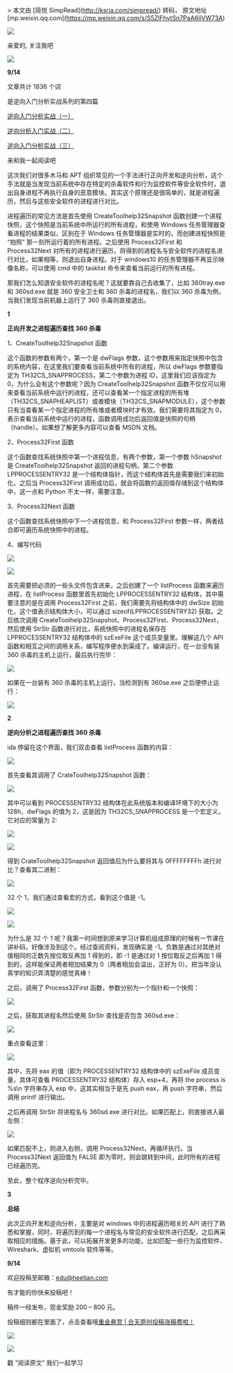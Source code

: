 \> 本文由 \[简悦 SimpRead\](http://ksria.com/simpread/) 转码， 原文地址 \[mp.weixin.qq.com\](https://mp.weixin.qq.com/s/S5ZlFhvtSn7PaA6ijVW73A)

![](https://mmbiz.qpic.cn/mmbiz_gif/3RhuVysG9LdRmpz4ibIY8GpicEiabmEOVuDWthuxj2TXBsNCVHu70z5pcUkEHkWCrichUzI2esFfCrwUOpkB24XedQ/640?wx_fmt=gif)

亲爱的, 关注我吧

![](https://mmbiz.qpic.cn/mmbiz_gif/3RhuVysG9LdRmpz4ibIY8GpicEiabmEOVuDWthuxj2TXBsNCVHu70z5pcUkEHkWCrichUzI2esFfCrwUOpkB24XedQ/640?wx_fmt=gif)

**9/14**

文章共计 1836 个词

是逆向入门分析实战系列的第四篇

[逆向入门分析实战（一）](http://mp.weixin.qq.com/s?__biz=MjM5MTYxNjQxOA==&mid=2652854232&idx=1&sn=ddd9c9ef491149e7e19e5eb00baa7b95&chksm=bd592b158a2ea203aa6ac9c91384a1c285b007827aa99a52053ad9f1f3d2edb14dca1b471c3a&scene=21#wechat_redirect)  

[逆向分析入门实战（二）](http://mp.weixin.qq.com/s?__biz=MjM5MTYxNjQxOA==&mid=2652854273&idx=1&sn=3e3aa51e173d9b0605dc77ae71c4f59f&chksm=bd5924cc8a2eaddaa963172082d6a31245e4cc74b04792c7bc6d63339b4cc87689c41e8b3ea7&scene=21#wechat_redirect)  

[逆向入门分析实战（三）](http://mp.weixin.qq.com/s?__biz=MjM5MTYxNjQxOA==&mid=2652859109&idx=1&sn=1f536caf45601b194d0dba8d37433235&chksm=bd5916288a2e9f3e408adb806a14074513eb23f6a56721db1df45a61b4b66cb39a80737743ac&scene=21#wechat_redirect)  

来和我一起阅读吧

这次我们对很多木马和 APT 组织常见的一个手法进行正向开发和逆向分析，这个手法就是当发现当前系统中存在特定的杀毒软件和行为监控软件等安全软件时，退出自身进程不再执行自身的恶意模块。其实这个原理还是很简单的，就是进程遍历，然后与这些安全软件的进程进行对比。

进程遍历的常见方法是首先使用 CreateToolhelp32Snapshot 函数创建一个进程快照，这个快照是当前系统中所运行的所有进程，和使用 Windows 任务管理器查看进程的结果类似，区别在于 Windows 任务管理器是实时的，而创建进程快照是 “拍照” 那一刻所运行着的所有进程。之后使用 Process32First 和 Process32Next 对所有的进程进行遍历，将得到的进程名与安全软件的进程名进行对比，如果相等，则退出自身进程。对于 windows10 的任务管理器不再显示映像名称，可以使用 cmd 中的 tasklist 命令来查看当前运行的所有进程。

那我们怎么知道安全软件的进程名呢？这就要靠自己去收集了，比如 360tray.exe 和 360sd.exe 就是 360 安全卫士和 360 杀毒的进程名，我们以 360 杀毒为例，当我们发现当前机器上运行了 360 杀毒则直接退出。

**1**

**正向开发之进程遍历查找 360 杀毒**

1、CreateToolhelp32Snapshot 函数

这个函数的参数有两个，第一个是 dwFlags 参数，这个参数用来指定快照中包含的系统内容，在这里我们要查看当前系统中所有的进程，所以 dwFlags 参数要指定为 TH32CS\_SNAPPROCESS，第二个参数为进程 ID，这里我们应该指定为 0，为什么会有这个参数呢？因为 CreateToolhelp32Snapshot 函数不仅仅可以用来查看当前系统中运行的进程，还可以查看某一个指定进程的所有堆（TH32CS\_SNAPHEAPLIST）或者模块（TH32CS\_SNAPMODULE），这个参数只有当查看某一个指定进程的所有堆或者模块时才有效。我们需要将其指定为 0，表示查看当前系统中运行的进程，函数调用成功后返回值是快照的句柄（handle）。如果想了解更多内容可以查看 MSDN 文档。

2、Process32First 函数

这个函数查找系统快照中第一个进程信息，有两个参数，第一个参数 hSnapshot 是 CreateToolhelp32Snapshot 返回的进程句柄，第二个参数 LPPROCESSENTRY32 是一个结构体指针，而这个结构体首先是需要我们来初始化，之后当 Process32First 调用成功后，就会将函数的返回值存储到这个结构体中，这一点和 Python 不太一样，需要注意。

3、Process32Next 函数

这个函数查找系统快照中下一个进程信息，和 Process32First 参数一样，两者结合即可遍历系统快照中的进程。

4、编写代码

![](https://mmbiz.qpic.cn/mmbiz_png/3RhuVysG9LdFHaBXAPRv04DGe9KQhoMsEMZ4DG01j93jMTqMv7udnoXjjVsNtVmdN7VTNU6HsW5ZoDoSwTzQWQ/640?wx_fmt=png)

![](https://mmbiz.qpic.cn/mmbiz_png/3RhuVysG9LdFHaBXAPRv04DGe9KQhoMs3EYvB3jIkUWB1l1J8Jk48qBeZb3Ukcr8ArD2Do4vg7jJc4xIcNg1QA/640?wx_fmt=png)

首先需要把必须的一些头文件包含进来，之后创建了一个 listProcess 函数来遍历进程，在 listProcess 函数里首先初始化 LPPROCESSENTRY32 结构体，其中需要注意的是在调用 Process32First 之前，我们需要先将结构体中的 dwSize 初始化，这个值表示结构体大小，可以通过 sizeof(LPPROCESSENTRY32) 获取。之后依次调用 CreateToolhelp32Snapshot、Process32First、Process32Next，然后使用 StrStr 函数进行对比，系统快照中的进程名保存在 LPPROCESSENTRY32 结构体中的 szExeFile 这个成员变量里。理解这几个 API 函数和相互之间的调用关系，编写程序便水到渠成了。编译运行，在一台没有装 360 杀毒的主机上运行，最后执行完毕：

![](https://mmbiz.qpic.cn/mmbiz_png/3RhuVysG9LdFHaBXAPRv04DGe9KQhoMsfanczI9osOia4vLkziaQGZsQVfS47xYQeibALUDG7cTT1ZFLHRsI8HzyQ/640?wx_fmt=png)

如果在一台装有 360 杀毒的主机上运行，当检测到有 360se.exe 之后便停止运行：

![](https://mmbiz.qpic.cn/mmbiz_png/3RhuVysG9LdFHaBXAPRv04DGe9KQhoMsz2jRpmicL7p3luCOd0hQcRbppoKQ5vb143D6RibyD2H2a8XIWSaDEsjA/640?wx_fmt=png)

**2**

**逆向分析之进程遍历查找 360 杀毒**

ida 停留在这个界面，我们双击查看 listProcess 函数的内容：

![](https://mmbiz.qpic.cn/mmbiz_png/3RhuVysG9LdFHaBXAPRv04DGe9KQhoMs9Cp8QC75Rzuaz3sd44h0MTcFsEVgv3UdfhLPN6ScVN9ibscfKbxCB2A/640?wx_fmt=png)

首先查看其调用了 CrateToolhelp32Snapshot 函数：

![](https://mmbiz.qpic.cn/mmbiz_png/3RhuVysG9LdFHaBXAPRv04DGe9KQhoMs975TJoN2r8lXgz1XoduzSkavu5ccwJS31YjiaicwelXaxsOByibY80P9A/640?wx_fmt=png)

其中可以看到 PROCESSENTRY32 结构体在此系统版本和编译环境下的大小为 128h，dwFlags 的值为 2，这是因为 TH32CS\_SNAPPROCESS 是一个宏定义，它对应的常量为 2:

![](https://mmbiz.qpic.cn/mmbiz_png/3RhuVysG9LdFHaBXAPRv04DGe9KQhoMsBMvjh12HT6C1icz1NvxUQ2quvnjf4xwog7CCbX1ib3AIOGkFO8ya3wEw/640?wx_fmt=png)

![](https://mmbiz.qpic.cn/mmbiz_png/3RhuVysG9LdFHaBXAPRv04DGe9KQhoMsWnlrldtiae9F45HCmhP2vt8MakgBxbxFFW6Tajibq8Az0ibQjZBJRbQWg/640?wx_fmt=png)

得到 CrateToolhelp32Snapshot 返回值后为什么要将其与 0FFFFFFFFh 进行对比？查看其二进制：

![](https://mmbiz.qpic.cn/mmbiz_png/3RhuVysG9LdFHaBXAPRv04DGe9KQhoMscHW9dK6FWlxXrYrNNKLz4Id1f9MPNHU2y5N7IPS2EARmvXnibKNRFMQ/640?wx_fmt=png)

32 个 1，我们通过查看宏的方式，看到这个值是 -1。

![](https://mmbiz.qpic.cn/mmbiz_png/3RhuVysG9LdFHaBXAPRv04DGe9KQhoMsDNcTLLAnWwy2NbksQWAOq6SvRSB13GRvNuDFJD8WtdHZMRpO6L3Q4Q/640?wx_fmt=png)

![](https://mmbiz.qpic.cn/mmbiz_png/3RhuVysG9LdFHaBXAPRv04DGe9KQhoMsia9NERfem5wLwE2AiaAFY2xuaEF7Kk4hxaRnqmuZib48EXW7JMgWfPLvg/640?wx_fmt=png)

为什么是 32 个 1 呢？我第一时间想到原来学习计算机组成原理的时候有一节课在讲补码，好像涉及到这个。经过查阅资料，发现确实是 -1。负数是通过对其绝对值相同的正数先按位取反再加 1 得到的，即 -1 是通过对 1 按位取反之后再加 1 得到的，这样能保证两者相加结果为 0（两者相加会溢出，正好为 0）。把当年没认真学的知识弄清楚的感觉真棒！

之后，调用了 Process32First 函数，参数分别为一个指针和一个快照：

![](https://mmbiz.qpic.cn/mmbiz_png/3RhuVysG9LdFHaBXAPRv04DGe9KQhoMsiaibdDZtQds5icsNMkfqFiaxib7TEQYx9nfJtDLFotNmqCJEmubRN9MbLqQ/640?wx_fmt=png)

之后，获取其进程名然后使用 StrStr 查找是否包含 360sd.exe：

![](https://mmbiz.qpic.cn/mmbiz_png/3RhuVysG9LdFHaBXAPRv04DGe9KQhoMsMiaziaFjggScVFic8PT8l0qicT98jyBw6mBNvpApOGum9BO8prfmra0OPA/640?wx_fmt=png)

重点查看这里：

![](https://mmbiz.qpic.cn/mmbiz_png/3RhuVysG9LdFHaBXAPRv04DGe9KQhoMsoWF23As1G0u2o9O4Bp8fH15la2icQmmCIrvYszAlxHLwMI3gzwYDSFw/640?wx_fmt=png)

其中，先将 eax 的值（即为 PROCESSENTRY32 结构体中的 szExeFile 成员变量，具体可查看 PROCESSENTRY32 结构体）存入 esp+4，再将 the process is %s\\n 字符串存入 esp 中，这其实相当于是先 push eax，再 push 字符串，然后调用 printf 进行输出。

之后再调用 StrStr 将进程名与 360sd.exe 进行对比。如果匹配上，则直接进入最左侧：

![](https://mmbiz.qpic.cn/mmbiz_png/3RhuVysG9LdFHaBXAPRv04DGe9KQhoMsutkIM93AFymto86VuWogAjT3snibHPP2dYxibESD1JUibLKMhemKTJlZQ/640?wx_fmt=png)

如果匹配不上，则进入右侧，调用 Process32Next，再循环执行。当 Process32Next 返回值为 FALSE 即为零时，则会跳转到中间，此时所有的进程已经遍历完。

至此，整个程序逆向分析完毕。

**3**

**总结**

此次正向开发和逆向分析，主要是对 windows 中的进程遍历相关的 API 进行了熟悉和掌握，同时，将遍历到的每一个进程名与常见的安全软件进行匹配，之后再采取相应的措施。基于此，可以拓展开发更多的功能，比如匹配一些行为监控软件、Wireshark、虚拟机 vmtools 软件等等。

**9/14**

欢迎投稿至邮箱：edu@heetian.com  

有才能的你快来投稿吧！

稿件一经发布，现金奖励 200 – 800 元。

投稿细则都在里面了，点击查看哦[重金悬赏 | 合天原创投稿涨稿费啦！](http://mp.weixin.qq.com/s?__biz=MjM5MTYxNjQxOA==&mid=2652851334&idx=2&sn=c3cddfe9e230204c6892b06159d419d1&chksm=bd59304b8a2eb95d8ce88b202c516f3a4366ac5b2da8047180012c46ba7f0e9aa555e3360971&scene=21#wechat_redirect)

[![](https://mmbiz.qpic.cn/mmbiz_jpg/3RhuVysG9LdFHaBXAPRv04DGe9KQhoMsyk8YFPzWk3vupXVs5hwNgtcgdkHMe6YuiaNRS903VJWibqFmbiaORHEbQ/640?wx_fmt=jpeg)](http://mp.weixin.qq.com/s?__biz=MjM5MTYxNjQxOA==&mid=2652861438&idx=1&sn=75b0459b2475aa16c1ceb034127d2aec&chksm=bd590f338a2e862562017c22784e8f234af822824dbe39b74e1611789bf4be17529aa3abb465&scene=21#wechat_redirect)

![](https://mmbiz.qpic.cn/mmbiz_gif/3RhuVysG9LdRmpz4ibIY8GpicEiabmEOVuDH643dgKUQ7JK7bkJibUEk8bImjXrQgvtr4MZpMnfVuw7aT2KRkdFJrw/640?wx_fmt=gif)

戳 “阅读原文” 我们一起学习